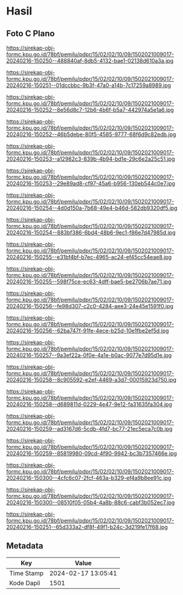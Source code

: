 # Hasil

## Foto C Plano

https://sirekap-obj-formc.kpu.go.id/78bf/pemilu/pdpr/15/02/02/10/09/1502021009017-20240216-150250--488840af-8db5-4132-bae1-02138d610a3a.jpg

https://sirekap-obj-formc.kpu.go.id/78bf/pemilu/pdpr/15/02/02/10/09/1502021009017-20240216-150251--01dccbbc-9b3f-47a0-a14b-7c17259a8989.jpg

https://sirekap-obj-formc.kpu.go.id/78bf/pemilu/pdpr/15/02/02/10/09/1502021009017-20240216-150252--8e56d8c7-12b6-4b6f-b5a7-442974a5e1a6.jpg

https://sirekap-obj-formc.kpu.go.id/78bf/pemilu/pdpr/15/02/02/10/09/1502021009017-20240216-150252--46b5debe-80f5-4585-9777-68f6d9c82edb.jpg

https://sirekap-obj-formc.kpu.go.id/78bf/pemilu/pdpr/15/02/02/10/09/1502021009017-20240216-150253--a12982c3-839b-4b94-bd1e-29c6e2a25c51.jpg

https://sirekap-obj-formc.kpu.go.id/78bf/pemilu/pdpr/15/02/02/10/09/1502021009017-20240216-150253--29e89ad8-cf97-45a6-b956-130eb544c0e7.jpg

https://sirekap-obj-formc.kpu.go.id/78bf/pemilu/pdpr/15/02/02/10/09/1502021009017-20240216-150254--4d0d150a-7b68-49e4-b46d-582db9320df5.jpg

https://sirekap-obj-formc.kpu.go.id/78bf/pemilu/pdpr/15/02/02/10/09/1502021009017-20240216-150254--883bf386-6bd4-48b6-9ec1-f86e7d47985d.jpg

https://sirekap-obj-formc.kpu.go.id/78bf/pemilu/pdpr/15/02/02/10/09/1502021009017-20240216-150255--e31bf4bf-b7ec-4965-ac24-ef45cc54eae8.jpg

https://sirekap-obj-formc.kpu.go.id/78bf/pemilu/pdpr/15/02/02/10/09/1502021009017-20240216-150255--598f75ce-ec63-4dff-bae5-be2706b7ae71.jpg

https://sirekap-obj-formc.kpu.go.id/78bf/pemilu/pdpr/15/02/02/10/09/1502021009017-20240216-150256--fe98d307-c2c0-4284-aee3-24e45e1591f0.jpg

https://sirekap-obj-formc.kpu.go.id/78bf/pemilu/pdpr/15/02/02/10/09/1502021009017-20240216-150256--62ba747f-91fe-4ece-b25d-10e1fbe2ef5d.jpg

https://sirekap-obj-formc.kpu.go.id/78bf/pemilu/pdpr/15/02/02/10/09/1502021009017-20240216-150257--9a3ef22a-0f0e-4a1e-b0ac-9077e7d95d1e.jpg

https://sirekap-obj-formc.kpu.go.id/78bf/pemilu/pdpr/15/02/02/10/09/1502021009017-20240216-150258--8c905592-e2ef-4469-a3d7-00015923d750.jpg

https://sirekap-obj-formc.kpu.go.id/78bf/pemilu/pdpr/15/02/02/10/09/1502021009017-20240216-150258--d689811d-0229-4e47-9e12-fa31635fa304.jpg

https://sirekap-obj-formc.kpu.go.id/78bf/pemilu/pdpr/15/02/02/10/09/1502021009017-20240216-150259--ad3167d6-5cdb-4fd7-bc77-21ec5eca7c0b.jpg

https://sirekap-obj-formc.kpu.go.id/78bf/pemilu/pdpr/15/02/02/10/09/1502021009017-20240216-150259--85819980-09cd-4f90-9942-bc3b7357466e.jpg

https://sirekap-obj-formc.kpu.go.id/78bf/pemilu/pdpr/15/02/02/10/09/1502021009017-20240216-150300--4cfc6c07-2fcf-463a-b329-ef4a9b8ee91c.jpg

https://sirekap-obj-formc.kpu.go.id/78bf/pemilu/pdpr/15/02/02/10/09/1502021009017-20240216-150300--08510f05-05b4-4a8b-88c6-cabf3b052ec7.jpg

https://sirekap-obj-formc.kpu.go.id/78bf/pemilu/pdpr/15/02/02/10/09/1502021009017-20240216-150251--65d333a2-df8f-49f1-b24c-3d219fe17f68.jpg


## Metadata

| Key        | Value               |
| ---------- | ------------------- |
| Time Stamp | 2024-02-17 13:05:41 |
| Kode Dapil | 1501                |



